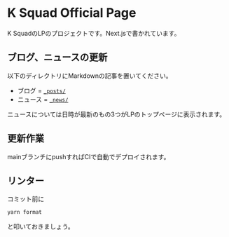 # K Squad Official Page

K SquadのLPのプロジェクトです。Next.jsで書かれています。

## ブログ、ニュースの更新

以下のディレクトリにMarkdownの記事を置いてください。

- ブログ = [`_posts/`](https://github.com/ksquadjp/website/tree/main/_posts)
- ニュース = [`_news/`](https://github.com/ksquadjp/website/tree/main/_news)

ニュースについては日時が最新のもの3つがLPのトップページに表示されます。

## 更新作業

mainブランチにpushすればCIで自動でデプロイされます。

## リンター

コミット前に

```bash
yarn format
```

と叩いておきましょう。

